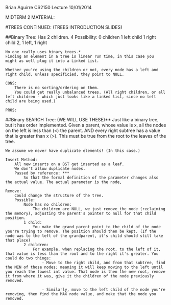 Brian Aguirre
CS2150 Lecture
10/01/2014

MIDTERM 2 MATERIAL:

#TREES CONTINUED:
(TREES INTRODUCTION SLIDES)

##Binary Tree:
	Has 2 children. 4 Possibility:
		0 children
		1 left child
		1 right child
		2, 1 left, 1 right

	No one really uses binary trees.*
	Finding an element in a tree is linear run time, in this case you might as well plug it into a Linked List.

	Whether you're using the children or not, every node has a left and right child, unless specificied, they point to NULL.

	CONS:
		There is no sorting/ordering on them.
		You could get really unbalanced trees. (All right children, or all left children - which just looks like a linked list, since no left child are being used.)

	PROS:

##Binary SEARCH Tree: (WE WILL USE THESE)**
	Just like a binary tree, but it has order implemented.
	Given a parent, whose value is x, all the nodes on the left is less than (<) the parent. AND every right subtree has a value that is greater than x (>). This must be true from the root to the leaves of the tree.

	We assume we never have duplicate elements! (In this case.)

	Insert Method:
		All new inserts on a BST get inserted as a leaf.
		We don't allow duplicate nodes.
		Passed by reference: ***
			So that the formal definition of the parameter changes also the actual value. The actual parameter is the node, 

	Remove: 
		Could change the structure of the tree.
		Possible:
			Node has no children:
				The children are NULL, we just remove the node (reclaiming the memory), adjusting the parent's pointer to null for that child position.
			1 child: 
				You make the grand parent point to the child of the node you're trying to remove. The position should then be kept. (If the node was to the left of the grandparent, it's child should still take that place)
			2 children:
				For example, when replacing the root, to the left of it, that value is less than the root and to the right it's greater. You could do two things:
					- Move to the right child, and from that subtree, find the MIN of those nodes; meaning it will keep moving to the left until you reach the lowest int value. That node is then the new root, remove it from where it was, give it the children of the node previously removed.

					- Similarly, move to the left child of the node you're removing, then find the MAX node value, and make that the node you removed.



